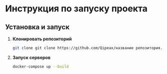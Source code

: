 # Инструкция по запуску проекта

## Установка и запуск

1. **Клонировать репозиторий**  
   ```bash
   git clone git clone https://github.com/Qipeax/название репозитория.git


2. **Запуск серверов**
   ```bash
   docker-compose up --build
